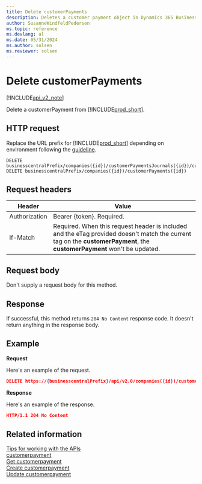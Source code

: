 ```yaml
---
title: Delete customerPayments  
description: Deletes a customer payment object in Dynamics 365 Business Central.
author: SusanneWindfeldPedersen
ms.topic: reference
ms.devlang: al
ms.date: 05/31/2024
ms.author: solsen
ms.reviewer: solsen
---
```


# Delete customerPayments

[!INCLUDE[api_v2_note](../../../includes/api_v2_note.md)]

Delete a customerPayment from [!INCLUDE[prod_short](../../../includes/prod_short.md)].

## HTTP request
Replace the URL prefix for [!INCLUDE[prod_short](../../../includes/prod_short.md)] depending on environment following the [guideline](../../v2.0/endpoints-apis-for-dynamics.md).
```
DELETE businesscentralPrefix/companies({id})/customerPaymentsJournals({id})/customerPayments({id})
DELETE businesscentralPrefix/companies({id})/customerPayments({id})
```

## Request headers

|Header|Value|
|------|-----|
|Authorization  |Bearer {token}. Required. |
|If-Match       |Required. When this request header is included and the eTag provided doesn't match the current tag on the **customerPayment**, the **customerPayment** won't be updated. |

## Request body

Don't supply a request body for this method.

## Response

If successful, this method returns ```204 No Content``` response code. It doesn't return anything in the response body.

## Example

**Request**

Here's an example of the request.

```json
DELETE https://{businesscentralPrefix}/api/v2.0/companies({id})/customerPaymentsJournals({id})/customerPayments({id})
```

**Response** 

Here's an example of the response. 

```json
HTTP/1.1 204 No Content
```

## Related information

[Tips for working with the APIs](../../../developer/devenv-connect-apps-tips.md)    
[customerpayment](../resources/dynamics_customerpayment.md)    
[Get customerpayment](dynamics_customerpayment_Get.md)    
[Create customerpayment](dynamics_customerpayment_Create.md)    
[Update customerpayment](dynamics_customerpayment_Update.md)    
